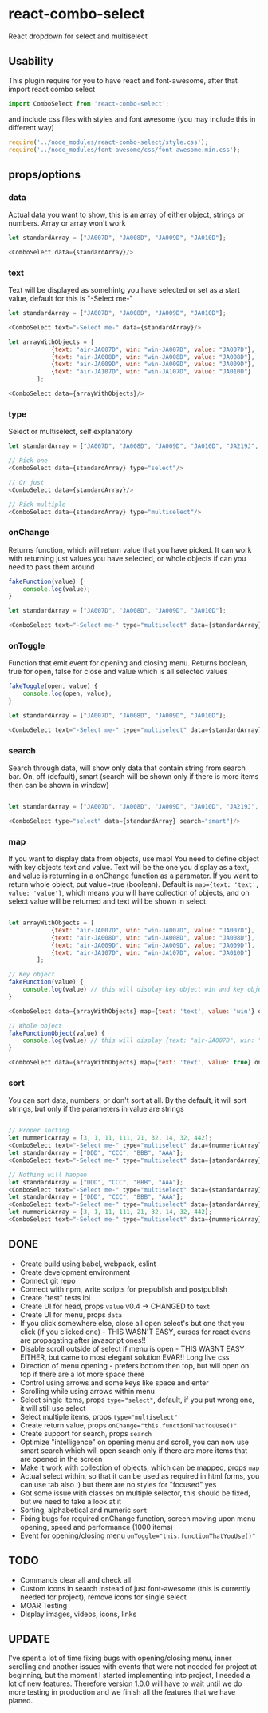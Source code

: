 # react-combo-select
React dropdown for select and multiselect 

## Usability
This plugin require for you to have react and font-awesome, after that import react combo select
```javascript
import ComboSelect from 'react-combo-select';
```
and include css files with styles and font awesome (you may include this in different way)
```javascript
require('../node_modules/react-combo-select/style.css');
require('../node_modules/font-awesome/css/font-awesome.min.css');
```

## props/options

### data
Actual data you want to show, this is an array of either object, strings or numbers. Array or array won't work

```javascript
let standardArray = ["JA007D", "JA008D", "JA009D", "JA010D"];

<ComboSelect data={standardArray}/>
```

### text
Text will be displayed as somehintg you have selected or set as a start value, default for this is "-Select me-"

```javascript
let standardArray = ["JA007D", "JA008D", "JA009D", "JA010D"];

<ComboSelect text="-Select me-" data={standardArray}/>
```

```javascript
let arrayWithObjects = [
            {text: "air-JA007D", win: "win-JA007D", value: "JA007D"},
            {text: "air-JA008D", win: "win-JA008D", value: "JA008D"},
            {text: "air-JA009D", win: "win-JA009D", value: "JA009D"},
            {text: "air-JA107D", win: "win-JA107D", value: "JA010D"}
        ];

<ComboSelect data={arrayWithObjects}/>
```

### type 
Select or multiselect, self explanatory

```javascript
let standardArray = ["JA007D", "JA008D", "JA009D", "JA010D", "JA219J", "JA302J", "JA306J", "JA308J", "JA309J", "JA311J", "JA313J", "JA314J", "JA316J", "JA318J", "JA319J", "JA322J", "JA324J", "JA325J", "JA326J"];

// Pick one
<ComboSelect data={standardArray} type="select"/>

// Or just
<ComboSelect data={standardArray}/>

// Pick multiple
<ComboSelect data={standardArray} type="multiselect"/>
```

### onChange 
Returns function, which will return value that you have picked. It can work with returning just values you have selected, or whole objects if can you need to pass them around

```javascript    
fakeFunction(value) {
    console.log(value);
}

let standardArray = ["JA007D", "JA008D", "JA009D", "JA010D"];

<ComboSelect text="-Select me-" type="multiselect" data={standardArray} onChange={this.fakeFunction}/>
```

### onToggle 
Function that emit event for opening and closing menu. Returns boolean, true for open, false for close and value which is all selected values

```javascript    
fakeToggle(open, value) {
    console.log(open, value);
}

let standardArray = ["JA007D", "JA008D", "JA009D", "JA010D"];

<ComboSelect text="-Select me-" type="multiselect" data={standardArray} fakeToggle={this.fakeFunction}/>
```

### search 
Search through data, will show only data that contain string from search bar. On, off (default), smart (search will be shown only if there is more items then can be shown in window)

```javascript

let standardArray = ["JA007D", "JA008D", "JA009D", "JA010D", "JA219J", "JA302J", "JA306J", "JA308J", "JA309J", "JA311J", "JA313J", "JA314J", "JA316J", "JA318J", "JA319J", "JA322J", "JA324J", "JA325J", "JA326J"];

<ComboSelect type="select" data={standardArray} search="smart"}/>
```

### map
If you want to display data from objects, use map! You need to define object with key objects text and value. Text will be the one you display as a text, and value is returning in a onChange function as a paramater. If you want to return whole object, put value=true (boolean). Default is ```map={text: 'text', value: 'value'}```, which means you will have collection of objects, and on select value will be returned and text will be shown in select.

```javascript

let arrayWithObjects = [
            {text: "air-JA007D", win: "win-JA007D", value: "JA007D"},
            {text: "air-JA008D", win: "win-JA008D", value: "JA008D"},
            {text: "air-JA009D", win: "win-JA009D", value: "JA009D"},
            {text: "air-JA107D", win: "win-JA107D", value: "JA010D"}
        ];

// Key object
fakeFunction(value) {
    console.log(value) // this will display key object win and key object with text will be shown in tn select.
}

<ComboSelect data={arrayWithObjects} map={text: 'text', value: 'win'} onChange={this.fakeFunction}/>

// Whole object
fakeFunctionObject(value) {
    console.log(value) // this will display {text: "air-JA007D", win: "win-JA007D", value: "JA007D"} and key object with text will be shown in tn select.
}

<ComboSelect data={arrayWithObjects} map={text: 'text', value: true} onChange={this.fakeFunctionObject}/>
```

### sort
You can sort data, numbers, or don't sort at all. By the default, it will sort strings, but only if the parameters in value are strings

```javascript

// Proper sorting 
let nummericArray = [3, 1, 11, 111, 21, 32, 14, 32, 442];
<ComboSelect text="-Select me-" type="multiselect" data={nummericArray} sort="number"/>
let standardArray = ["DDD", "CCC", "BBB", "AAA"];
<ComboSelect text="-Select me-" type="multiselect" data={standardArray} sort="string"/>

// Nothing will happen
let standardArray = ["DDD", "CCC", "BBB", "AAA"];
<ComboSelect text="-Select me-" type="multiselect" data={standardArray} sort="off"/>
let standardArray = ["DDD", "CCC", "BBB", "AAA"];
<ComboSelect text="-Select me-" type="multiselect" data={standardArray} sort="number"/>
let nummericArray = [3, 1, 11, 111, 21, 32, 14, 32, 442];
<ComboSelect text="-Select me-" type="multiselect" data={nummericArray} sort="string"/>
```


## DONE
- Create build using babel, webpack, eslint
- Create development environment
- Connect git repo
- Connect with npm, write scripts for prepublish and postpublish
- Create "test" tests lol
- Create UI for head, props ```value``` v0.4 -> CHANGED to ```text```
- Create UI for menu, props ```data```
- If you click somewhere else, close all open select's but one that you click (if you clicked one) - THIS WASN'T EASY, curses for react evens are propagating after javascript ones!!
- Disable scroll outside of select if menu is open - THIS WASNT EASY EITHER, but came to most elegant solution EVAR!! Long live css
- Direction of menu opening - prefers bottom then top, but will open on top if there are a lot more space there
- Control using arrows and some keys like space and enter
- Scrolling while using arrows within menu
- Select single items, props ```type="select"```, default, if you put wrong one, it will still use select
- Select multiple items, props ```type="multiselect"```
- Create return value, props ```onChange="this.functionThatYouUse()"```
- Create support for search, props ```search```
- Optimize "intelligence" on opening menu and scroll, you can now use smart search which will open search only if there are more items that are opened in the screen
- Make it work with collection of objects, which can be mapped, props ```map```
- Actual select within, so that it can be used as required in html forms, you can use tab also :) but there are no styles for "focused" yes
- Got some issue with classes on multiple selector, this should be fixed, but we need to take a look at it
- Sorting, alphabetical and numeric ```sort```
- Fixing bugs for required onChange function, screen moving upon menu opening, speed and performance (1000 items)
- Event for opening/closing menu ```onToggle="this.functionThatYouUse()"```

## TODO
- Commands clear all and check all
- Custom icons in search instead of just font-awesome (this is currently needed for project), remove icons for single select
- MOAR Testing
- Display images, videos, icons, links

## UPDATE
I've spent a lot of time fixing bugs with opening/closing menu, inner scrolling and another issues with events that were not needed for project at beginning, but the moment I started implementing into project, I needed a lot of new features. Therefore version 1.0.0 will have to wait until we do more testing in production and we finish all the features that we have planed. 